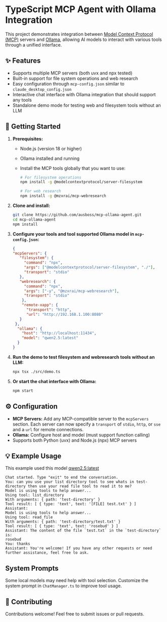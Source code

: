 # TypeScript MCP Agent with Ollama Integration

This project demonstrates integration between [Model Context Protocol (MCP)](https://modelcontextprotocol.org/) servers and [Ollama](https://ollama.com/), allowing AI models to interact with various tools through a unified interface.

## ✨ Features

- Supports multiple MCP servers (both uvx and npx tested)
- Built-in support for file system operations and web research
- Easy configuration through `mcp-config.json` similar to `claude_desktop_config.json`
- Interactive chat interface with Ollama integration that should support any tools
- Standalone demo mode for testing web and filesystem tools without an LLM

## 🚀 Getting Started

1. **Prerequisites:**

   - Node.js (version 18 or higher)
   - Ollama installed and running
   - Install the MCP tools globally that you want to use:

     ```bash
     # For filesystem operations
     npm install -g @modelcontextprotocol/server-filesystem

     # For web research
     npm install -g @mzxrai/mcp-webresearch
     ```

2. **Clone and install:**

   ```bash
   git clone https://github.com/ausboss/mcp-ollama-agent.git
   cd mcp-ollama-agent
   npm install

   ```

3. **Configure your tools and tool supported Ollama model in `mcp-config.json`:**

   ```json
   {
   "mcpServers": {
      "filesystem": {
        "command": "npx",
        "args": ["@modelcontextprotocol/server-filesystem", "./"],
        "transport": "stdio"
      },
      "webresearch": {
        "command": "npx",
        "args": ["-y", "@mzxrai/mcp-webresearch"],
        "transport": "stdio"
       },
       "remote-xapp": {
         "transport": "http",
         "url": "http://192.168.1.100:8080"
      }
    },
     "ollama": {
       "host": "http://localhost:11434",
       "model": "qwen2.5:latest"
     }
   }
   ```

4. **Run the demo to test filesystem and webresearch tools without an LLM:**

   ```bash
   npx tsx ./src/demo.ts
   ```

5. **Or start the chat interface with Ollama:**
   ```bash
   npm start
   ```

## ⚙️ Configuration

- **MCP Servers:** Add any MCP-compatible server to the `mcpServers` section. Each server
  can now specify a `transport` of `stdio`, `http`, or `sse` and a `url` for remote
  connections.
- **Ollama:** Configure host and model (must support function calling)
- Supports both Python (uvx) and Node.js (npx) MCP servers

## 💡 Example Usage

This example used this model [qwen2.5:latest](https://ollama.com/library/qwen2.5)

```
Chat started. Type "exit" to end the conversation.
You: can you use your list directory tool to see whats in test-directory then use your read file tool to read it to me?
Model is using tools to help answer...
Using tool: list_directory
With arguments: { path: 'test-directory' }
Tool result: [ { type: 'text', text: '[FILE] test.txt' } ]
Assistant:
Model is using tools to help answer...
Using tool: read_file
With arguments: { path: 'test-directory/test.txt' }
Tool result: [ { type: 'text', text: 'rosebud' } ]
Assistant: The content of the file `test.txt` in the `test-directory` is:
rosebud
You: thanks
Assistant: You're welcome! If you have any other requests or need further assistance, feel free to ask.
```

## System Prompts

Some local models may need help with tool selection. Customize the system prompt in `ChatManager.ts` to improve tool usage.

## 🤝 Contributing

Contributions welcome! Feel free to submit issues or pull requests.
